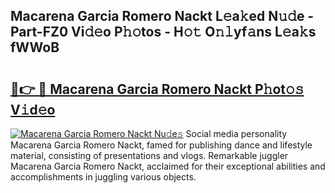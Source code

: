 ## Macarena Garcia Romero Nackt L𝚎a𝚔ed N𝚞𝚍e - Part-FZ0 Vi𝚍𝚎o P𝚑𝚘tos - H𝚘𝚝 O𝚗𝚕yf𝚊ns L𝚎a𝚔s fWWoB

# <h2><a href="http://kf1n55l.oniu.top/?m=Macarena+Garcia+Romero+Nackt">🔗👉 🔴 Macarena Garcia Romero Nackt P𝚑ot𝚘𝚜 V𝚒d𝚎o</a></h2>

[![Macarena Garcia Romero Nackt Nu𝚍e𝚜](https://i.imgur.com/0qMVB7G.gif)](http://kf1n55l.oniu.top/?m=Macarena+Garcia+Romero+Nackt)
Social media personality Macarena Garcia Romero Nackt, famed for publishing dance and lifestyle material, consisting of presentations and vlogs. Remarkable juggler Macarena Garcia Romero Nackt, acclaimed for their exceptional abilities and accomplishments in juggling various objects.  

